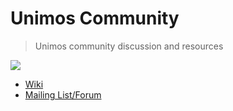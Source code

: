 # Unimos Community

> Unimos community discussion and resources 

![](http://www.unimos.net//lib/tpl/vector/user/logo.png)

- [Wiki](http://www.unimos.net/)
- [Mailing List/Forum](https://groups.google.com/forum/#!forum/suporteunimos)
